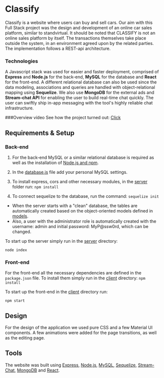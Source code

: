 # Classify
Classify is a website where users can buy and sell cars. Our aim with this Full Stack project was the design and development of an online car sales platform, similar to standvirtual. It should be noted that CLASSIFY is not an online sales platform by itself. The transactions themselves take place outside the system, in an environment agreed upon by the related parties. The implementation follows a REST-api architecture.

### Technologies
A Javascript stack was used for easier and faster deployment, comprised of **Express** and **Node.js** for the back-end, **MySQL** for the database and **React** for the front-end. A different relational database can also be used since the data modeling, associations and queries are handled with object-relational mapping using **Sequelize**. We also use **MongoDB** for the external ads and **Stream-chat API** for enabling the user to build real-time chat quickly. The user can swiftly ship in-app messaging with the tool's highly reliable chat infrastructure.

###Overview vídeo 
See how the project turned out: [Click](https://l20rr.github.io/overview/)


## Requirements & Setup
### Back-end
1. For the back-end MySQL or a similar relational database is required as well as the installation of [Node.js and npm](https://docs.npmjs.com/downloading-and-installing-node-js-and-npm).

2. In the [database.js](server/config/database.js) file add your personal MySQL settings.

3. To install express, cors and other necessary modules, in the [server](server/) folder run: `npm install`

4. To connect sequelize to the database, run the command: `sequelize init`

- When the server starts with a "clean" database, the tables are automatically created based on the object-oriented models defined in [models](server/models/).
- Also, a user with the administrator role is automatically created with the username: admin and initial password: MyP@ssw0rd, which can be changed.

To start up the server simply run in the [server](server/) directory: 

```
node index
```

### Front-end
For the front-end all the necessary dependencies are defined in the `package.json` file. To install them simply run in the [client](client/) directory: `npm install`

To start up the front-end in the [client](client/) directory run: 

```
npm start
```

## Design
For the design of the application we used pure CSS and a few Material UI components. A few animations were added for the page transitions, as well as the editing page. 

## Tools
The website was built using [Express](https://expressjs.com), [Node.js](https://nodejs.org/en/), [MySQL](https://www.mysql.com), [Sequelize](https://sequelize.org), [Stream-Chat](https://getstream.io/chat/), [MongoDB](https://www.mongodb.com/) and [React](https://reactjs.org).
